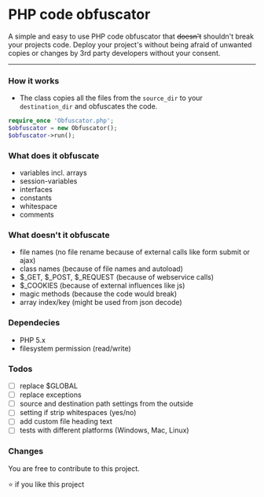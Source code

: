 # PHP code obfuscator
A simple and easy to use PHP code obfuscator that ~~doesn't~~ shouldn't break your projects code. Deploy your project's without being afraid of unwanted copies or changes by 3rd party developers without your consent.

___

### How it works
* The class copies all the files from the `source_dir` to your `destination_dir` and obfuscates the code.

```php
require_once 'Obfuscator.php';
$obfuscator = new Obfuscator();
$obfuscator->run();
```

### What does it obfuscate
* variables incl. arrays
* session-variables
* interfaces
* constants
* whitespace
* comments

### What doesn't it obfuscate
* file names (no file rename because of external calls like form submit or ajax)
* class names (because of file names and autoload)
* $_GET, $_POST, $_REQUEST (because of webservice calls)
* $_COOKIES (because of external influences like js)
* magic methods (because the code would break)
* array index/key (might be used from json decode)

### Dependecies
* PHP 5.x
* filesystem permission (read/write)

### Todos
- [ ] replace $GLOBAL
- [ ] replace exceptions
- [ ] source and destination path settings from the outside
- [ ] setting if strip whitespaces (yes/no)
- [ ] add custom file heading text
- [ ] tests with different platforms (Windows, Mac, Linux)

### Changes
You are free to contribute to this project.

:star: if you like this project